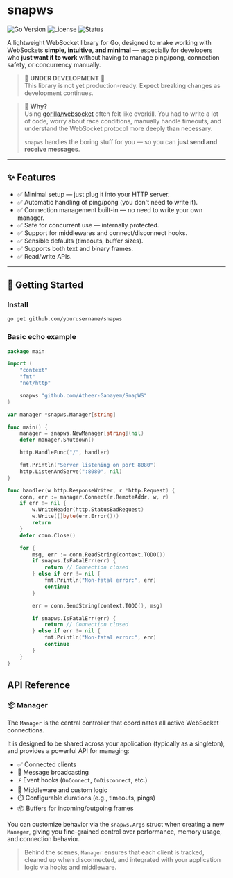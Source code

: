 # snapws
![Go Version](https://img.shields.io/badge/go-%3E=1.18-blue)
![License](https://img.shields.io/github/license/yourusername/snapws)
![Status](https://img.shields.io/badge/status-in%20development-yellow)

A lightweight WebSocket library for Go, designed to make working with WebSockets **simple, intuitive, and minimal** — especially for developers who **just want it to work** without having to manage ping/pong, connection safety, or concurrency manually.

> 🚧 **UNDER DEVELOPMENT** 🚧  
> This library is not yet production-ready. Expect breaking changes as development continues.

> 🧠 **Why?**  
> Using [gorilla/websocket](https://github.com/gorilla/websocket) often felt like overkill. You had to write a lot of code, worry about race conditions, manually handle timeouts, and understand the WebSocket protocol more deeply than necessary.  
>  
> `snapws` handles the boring stuff for you — so you can **just send and receive messages**.

---

## ✨ Features

- ✅ Minimal setup — just plug it into your HTTP server.
- ✅ Automatic handling of ping/pong (you don't need to write it).
- ✅ Connection management built-in — no need to write your own manager.
- ✅ Safe for concurrent use — internally protected.
- ✅ Support for middlewares and connect/disconnect hooks.
- ✅ Sensible defaults (timeouts, buffer sizes).
- ✅ Supports both text and binary frames.
- ✅ Read/write APIs.

---

## 🚀 Getting Started

### Install

```bash
go get github.com/yourusername/snapws
```

### Basic echo example

```go
package main

import (
	"context"
	"fmt"
	"net/http"

	snapws "github.com/Atheer-Ganayem/SnapWS"
)

var manager *snapws.Manager[string]

func main() {
	manager = snapws.NewManager[string](nil)
	defer manager.Shutdown()

	http.HandleFunc("/", handler)

	fmt.Println("Server listening on port 8080")
	http.ListenAndServe(":8080", nil)
}

func handler(w http.ResponseWriter, r *http.Request) {
	conn, err := manager.Connect(r.RemoteAddr, w, r)
	if err != nil {
		w.WriteHeader(http.StatusBadRequest)
		w.Write([]byte(err.Error()))
		return
	}
	defer conn.Close()

	for {
		msg, err := conn.ReadString(context.TODO())
		if snapws.IsFatalErr(err) {
			return // Connection closed
		} else if err != nil {
			fmt.Println("Non-fatal error:", err)
			continue
		}

		err = conn.SendString(context.TODO(), msg)

		if snapws.IsFatalErr(err) {
			return // Connection closed
		} else if err != nil {
			fmt.Println("Non-fatal error:", err)
			continue
		}
	}
}
```
## API Reference

### 📦 Manager

The `Manager` is the central controller that coordinates all active WebSocket connections.

It is designed to be shared across your application (typically as a singleton), and provides a powerful API for managing:

- ✅ Connected clients
- 🔄 Message broadcasting
- ⚡ Event hooks (`OnConnect`, `OnDisconnect`, etc.)
- 🧠 Middleware and custom logic
- ⏱️ Configurable durations (e.g., timeouts, pings)
- 📦 Buffers for incoming/outgoing frames

You can customize behavior via the `snapws.Args` struct when creating a new `Manager`, giving you fine-grained control over performance, memory usage, and connection behavior.

> Behind the scenes, `Manager` ensures that each client is tracked, cleaned up when disconnected, and integrated with your application logic via hooks and middleware.
